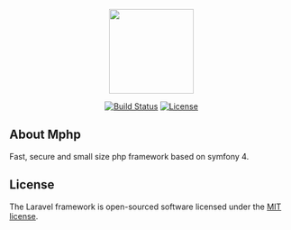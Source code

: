 <p align="center"><img src="https://upload.wikimedia.org/wikipedia/commons/thumb/5/5e/Metro-M.svg/500px-Metro-M.svg.png" height="150px;"></p>

<p align="center">
<a href="https://travis-ci.org/laravel/framework"><img src="https://travis-ci.org/laravel/framework.svg" alt="Build Status"></a>
<a href="https://packagist.org/packages/laravel/framework"><img src="https://poser.pugx.org/laravel/framework/license.svg" alt="License"></a>
</p>

## About Mphp

Fast, secure and small size php framework based on symfony 4.

## License

The Laravel framework is open-sourced software licensed under the [MIT license](http://opensource.org/licenses/MIT).
